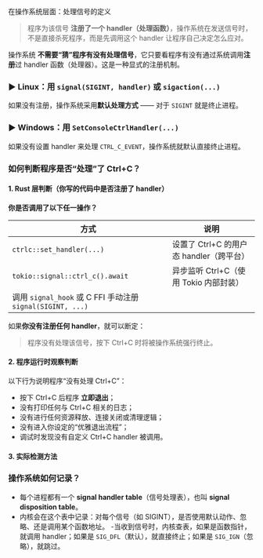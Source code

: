 在操作系统层面：处理信号的定义
>程序为该信号 **注册了一个 handler（处理函数）**，操作系统在发送信号时，不是直接杀死程序，而是先调用这个 handler 让程序自己决定怎么应对。

操作系统 **不需要“猜”程序有没有处理信号**，它只要看程序有没有通过系统调用**注册**过 handler 函数（处理器）。这是一种显式的注册机制。
### ▶ Linux：用 `signal(SIGINT, handler)` 或 `sigaction(...)`

如果没有注册，操作系统采用**默认处理方式** —— 对于 `SIGINT` 就是终止进程。

### ▶ Windows：用 `SetConsoleCtrlHandler(...)`

如果没有设置 handler 来处理 `CTRL_C_EVENT`，操作系统就默认直接终止进程。

### 如何判断程序是否“处理”了 Ctrl+C？
#### 1. Rust 层判断（你写的代码中是否注册了 handler）

**你是否调用了以下任一操作？**

| 方式                                                  | 说明                           |
| --------------------------------------------------- | ---------------------------- |
| `ctrlc::set_handler(...)`                           | 设置了 Ctrl+C 的用户态 handler（跨平台） |
| `tokio::signal::ctrl_c().await`                     | 异步监听 Ctrl+C（使用 Tokio 内部封装）   |
| 调用 `signal_hook` 或 C FFI 手动注册 `signal(SIGINT, ...)` |                              |
如果**你没有注册任何 handler**，就可以断定：
> 程序没有处理该信号，按下 Ctrl+C 时将被操作系统强行终止。

#### 2. 程序运行时观察判断
以下行为说明程序“没有处理 Ctrl+C”：
- 按下 Ctrl+C 后程序 **立即退出**；
- 没有打印任何与 Ctrl+C 相关的日志；
- 没有进行任何资源释放、连接关闭或清理逻辑；
- 没有进入你设定的“优雅退出流程”；
- 调试时发现没有自定义 Ctrl+C handler 被调用。

#### 3. 实际检测方法
### 操作系统如何记录？
- 每个进程都有一个 **signal handler table**（信号处理表），也叫 **signal disposition table**。
- 内核会在这个表中记录：对每个信号（如 SIGINT），是否使用默认动作、忽略、还是调用某个函数地址。
-当收到信号时，内核查表，如果是函数指针，就调用 handler；如果是 `SIG_DFL`（默认），就直接终止；如果是 `SIG_IGN`（忽略），就跳过。